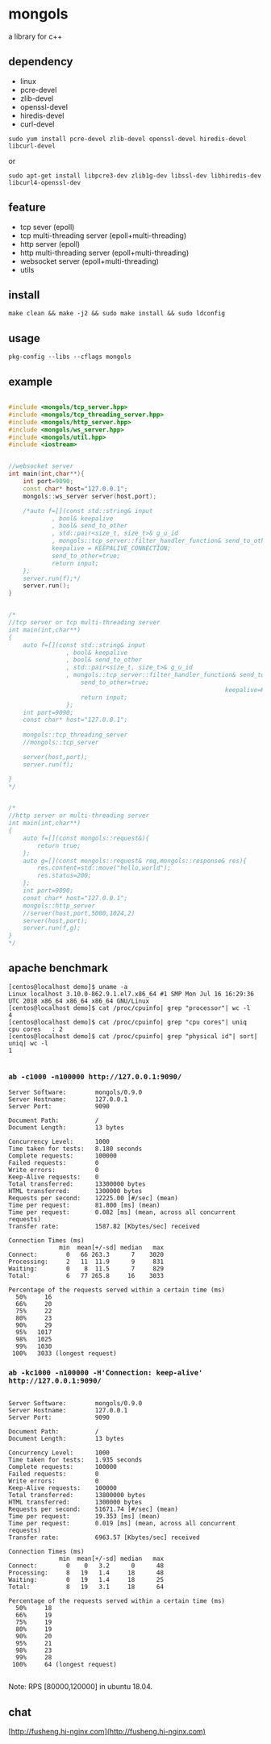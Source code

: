 # mongols
a library for c++

## dependency

- linux
- pcre-devel
- zlib-devel
- openssl-devel
- hiredis-devel
- curl-devel

`sudo yum install pcre-devel zlib-devel openssl-devel hiredis-devel libcurl-devel`

or

`sudo apt-get install libpcre3-dev zlib1g-dev libssl-dev libhiredis-dev libcurl4-openssl-dev`

## feature

- tcp sever (epoll)
- tcp multi-threading server (epoll+multi-threading)
- http server (epoll)
- http multi-threading server (epoll+multi-threading)
- websocket server (epoll+multi-threading)
- utils

## install 

`make clean && make -j2 && sudo make install && sudo ldconfig`

## usage

`pkg-config --libs --cflags mongols`

## example

```cpp

#include <mongols/tcp_server.hpp>
#include <mongols/tcp_threading_server.hpp>
#include <mongols/http_server.hpp>
#include <mongols/ws_server.hpp>
#include <mongols/util.hpp>
#include <iostream>


//websocket server
int main(int,char**){
	int port=9090;
	const char* host="127.0.0.1";
	mongols::ws_server server(host,port);

	/*auto f=[](const std::string& input
            , bool& keepalive
            , bool& send_to_other
            , std::pair<size_t, size_t>& g_u_id
            , mongols::tcp_server::filter_handler_function& send_to_other_filter){
			keepalive = KEEPALIVE_CONNECTION;
			send_to_other=true;
			return input;
	};
	server.run(f);*/
	server.run();
}


/*
//tcp server or tcp multi-threading server
int main(int,char**)
{
	auto f=[](const std::string& input
                , bool& keepalive
                , bool& send_to_other
                , std::pair<size_t, size_t>& g_u_id
                , mongols::tcp_server::filter_handler_function& send_to_other_filter){
					send_to_other=true;
                                                            keepalive=KEEPALIVE_CONNECTION;
					return input;
				};
	int port=9090;
	const char* host="127.0.0.1";
	
	mongols::tcp_threading_server
	//mongols::tcp_server

	server(host,port);
	server.run(f);

}
*/


/*
//http server or multi-threading server
int main(int,char**)
{
	auto f=[](const mongols::request&){
		return true;
	};
	auto g=[](const mongols::request& req,mongols::response& res){
		res.content=std::move("hello,world");
		res.status=200;
	};
	int port=9090;
	const char* host="127.0.0.1";
	mongols::http_server 
	//server(host,port,5000,1024,2)
	server(host,port);
	server.run(f,g);
}
*/

```

## apache benchmark

```
[centos@localhost demo]$ uname -a
Linux localhost 3.10.0-862.9.1.el7.x86_64 #1 SMP Mon Jul 16 16:29:36 UTC 2018 x86_64 x86_64 x86_64 GNU/Linux
[centos@localhost demo]$ cat /proc/cpuinfo| grep "processor"| wc -l
4
[centos@localhost demo]$ cat /proc/cpuinfo| grep "cpu cores"| uniq
cpu cores	: 2
[centos@localhost demo]$ cat /proc/cpuinfo| grep "physical id"| sort| uniq| wc -l
1


```

### ` ab -c1000 -n100000 http://127.0.0.1:9090/ `

```
Server Software:        mongols/0.9.0
Server Hostname:        127.0.0.1
Server Port:            9090

Document Path:          /
Document Length:        13 bytes

Concurrency Level:      1000
Time taken for tests:   8.180 seconds
Complete requests:      100000
Failed requests:        0
Write errors:           0
Keep-Alive requests:    0
Total transferred:      13300000 bytes
HTML transferred:       1300000 bytes
Requests per second:    12225.00 [#/sec] (mean)
Time per request:       81.800 [ms] (mean)
Time per request:       0.082 [ms] (mean, across all concurrent requests)
Transfer rate:          1587.82 [Kbytes/sec] received

Connection Times (ms)
              min  mean[+/-sd] median   max
Connect:        0   66 263.3      7    3020
Processing:     2   11  11.9      9     831
Waiting:        0    8  11.5      7     829
Total:          6   77 265.8     16    3033

Percentage of the requests served within a certain time (ms)
  50%     16
  66%     20
  75%     22
  80%     23
  90%     29
  95%   1017
  98%   1025
  99%   1030
 100%   3033 (longest request)

```

### ` ab -kc1000 -n100000 -H'Connection: keep-alive'  http://127.0.0.1:9090/ `

```

Server Software:        mongols/0.9.0
Server Hostname:        127.0.0.1
Server Port:            9090

Document Path:          /
Document Length:        13 bytes

Concurrency Level:      1000
Time taken for tests:   1.935 seconds
Complete requests:      100000
Failed requests:        0
Write errors:           0
Keep-Alive requests:    100000
Total transferred:      13800000 bytes
HTML transferred:       1300000 bytes
Requests per second:    51671.74 [#/sec] (mean)
Time per request:       19.353 [ms] (mean)
Time per request:       0.019 [ms] (mean, across all concurrent requests)
Transfer rate:          6963.57 [Kbytes/sec] received

Connection Times (ms)
              min  mean[+/-sd] median   max
Connect:        0    0   3.2      0      48
Processing:     8   19   1.4     18      48
Waiting:        0   19   1.4     18      25
Total:          8   19   3.1     18      64

Percentage of the requests served within a certain time (ms)
  50%     18
  66%     19
  75%     19
  80%     19
  90%     20
  95%     21
  98%     23
  99%     28
 100%     64 (longest request)


```

Note: RPS [80000,120000] in ubuntu 18.04.

## chat

[http://fusheng.hi-nginx.com](http://fusheng.hi-nginx.com)
